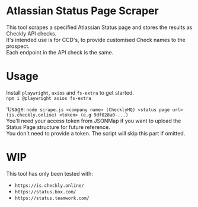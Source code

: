 # Atlassian Status Page Scraper
This tool scrapes a specified Atlassian Status page and stores the results as Checkly API checks.  
It's intended use is for CCD's, to provide customised Check names to the prospect.  
Each endpoint in the API check is the same.  

# Usage
Install `playwright`, `axios` and `fs-extra` to get started.  
`npm i @playwright axios fs-extra`  

'Usage: `node scrape.js <company name> (ChecklyHQ) <status page url> (is.checkly.online) <token> (e.g 9df028a0-...)`  
You'll need your access token from JSONMap if you want to upload the Status Page structure for future reference.  
You don't need to provide a token. The script will skip this part if omitted.  

# WIP
This tool has only been tested with:  
- `https://is.checkly.online/` 
- `https://status.box.com/` 
- `https://status.teamwork.com/`